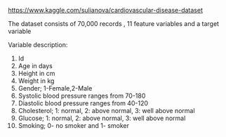 https://www.kaggle.com/sulianova/cardiovascular-disease-dataset

The dataset consists of 70,000 records , 11 feature variables and a target variable

Variable description:
1.	Id
2.	Age in days
3.	Height in cm
4.	Weight in kg
5.	Gender; 1-Female,2-Male
6.	Systolic blood pressure ranges from 70-180
7.	Diastolic blood pressure ranges from 40-120
8.	Cholesterol; 1: normal, 2: above normal, 3: well above normal 
9.	Glucose; 1: normal, 2: above normal, 3: well above normal 
10.	Smoking; 0- no smoker and 1- smoker
